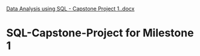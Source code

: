 [Data Analysis using SQL - Capstone Project 1..docx](https://github.com/user-attachments/files/18719330/Data.Analysis.using.SQL.-.Capstone.Project.1.docx)
# SQL-Capstone-Project for Milestone 1
